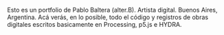 Esto es un portfolio de Pablo Baltera (alter.B). Artista digital. Buenos Aires, Argentina.
Acá verás, en lo posible, todo el código y registros de obras digitales escritos basicamente en Processing, p5.js e HYDRA.
